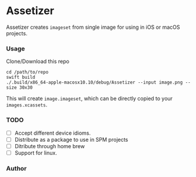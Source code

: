 # Assetizer

Assetizer creates `imageset` from single image for using in iOS or macOS projects.

### Usage
Clone/Download this repo
```
cd /path/to/repo
swift build
./.build/x86_64-apple-macosx10.10/debug/Assetizer --input image.png --size 30x30
```
This will create `image.imageset`, which can be directly copied to your `images.xcassets`.

### TODO
- [ ] Accept different device idioms.
- [ ] Distribute as a package to use in SPM projects
- [ ] Ditribute through home brew
- [ ] Support for linux.

### Author

